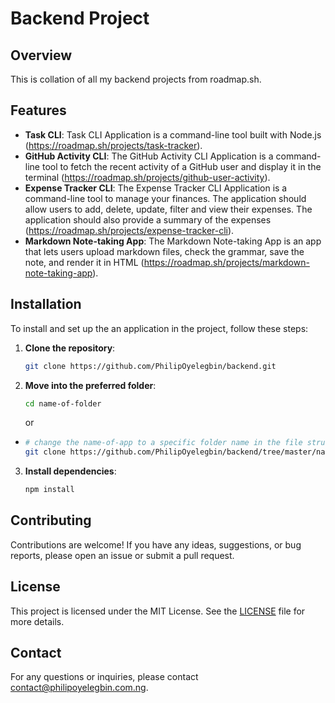 # Backend Project

## Overview
This is collation of all my backend projects from roadmap.sh.

## Features
- **Task CLI**: Task CLI Application is a command-line tool built with Node.js (https://roadmap.sh/projects/task-tracker).
- **GitHub Activity CLI**: The GitHub Activity CLI Application is a command-line tool to fetch the recent activity of a GitHub user and display it in the terminal (https://roadmap.sh/projects/github-user-activity).
- **Expense Tracker CLI**: The Expense Tracker CLI Application is a command-line tool to manage your finances. The application should allow users to add, delete, update, filter and view their expenses. The application should also provide a summary of the expenses (https://roadmap.sh/projects/expense-tracker-cli).
- **Markdown Note-taking App**: The Markdown Note-taking App is an app that lets users upload markdown files, check the grammar, save the note, and render it in HTML (https://roadmap.sh/projects/markdown-note-taking-app).

## Installation
To install and set up the an application in the project, follow these steps:

1. **Clone the repository**:
   ```bash
   git clone https://github.com/PhilipOyelegbin/backend.git
   ```

2. **Move into the preferred folder**:
   ```bash
   cd name-of-folder
   ```
    or

  - ```bash
    # change the name-of-app to a specific folder name in the file structure
    git clone https://github.com/PhilipOyelegbin/backend/tree/master/name-of-app.git
    ```


3. **Install dependencies**:
   ```bash
   npm install
   ```

## Contributing
Contributions are welcome! If you have any ideas, suggestions, or bug reports, please open an issue or submit a pull request.

## License
This project is licensed under the MIT License. See the [LICENSE](LICENSE) file for more details.

## Contact
For any questions or inquiries, please contact [contact@philipoyelegbin.com.ng](mailto:contact@philipoyelegbin.com.ng).
